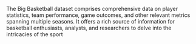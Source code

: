 The Big Basketball dataset comprises comprehensive data on player statistics, team performance, game outcomes, and other relevant metrics spanning multiple seasons. It offers a rich source of information for basketball enthusiasts, analysts, and researchers to delve into the intricacies of the sport
